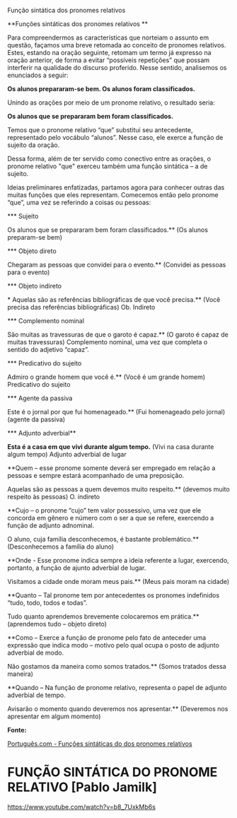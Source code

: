 Função sintática dos pronomes relativos

**Funções sintáticas dos pronomes relativos
**


Para compreendermos as características que norteiam o assunto em questão, façamos uma breve retomada ao conceito de pronomes relativos. Estes, estando na oração seguinte, retomam um termo já expresso na oração anterior, de forma a evitar “possíveis repetições” que possam interferir na qualidade do discurso proferido. Nesse sentido, analisemos os enunciados a seguir:


**Os alunos prepararam-se bem. Os alunos foram classificados.**

Unindo as orações por meio de um pronome relativo, o resultado seria:

**Os alunos que se prepararam bem foram classificados.**

Temos que o pronome relativo “que” substitui seu antecedente, representado pelo vocábulo “alunos”. Nesse caso, ele exerce a função de sujeito da oração.

Dessa forma, além de ter servido como conectivo entre as orações, o pronome relativo "que" exerceu também uma função sintática – a de sujeito.

Ideias preliminares enfatizadas, partamos agora para conhecer outras das muitas funções que eles representam. Comecemos então pelo pronome “que”, uma vez se referindo a coisas ou pessoas:

*** Sujeito

Os alunos que se prepararam bem foram classificados.**
(Os alunos preparam-se bem)

*** Objeto direto

Chegaram as pessoas que convidei para o evento.**
(Convidei as pessoas para o evento)

*** Objeto indireto

\* Aquelas são as referências bibliográficas de que você precisa.**
(Você precisa das referências bibliográficas)
Ob. Indireto

*** Complemento nominal

São muitas as travessuras de que o garoto é capaz.**
(O garoto é capaz de muitas travessuras)
Complemento nominal, uma vez que completa o sentido do adjetivo “capaz”.

*** Predicativo do sujeito

Admiro o grande homem que você é.**
(Você é um grande homem)
Predicativo do sujeito

*** Agente da passiva

Este é o jornal por que fui homenageado.**
(Fui homenageado pelo jornal)
(agente da passiva)

*** Adjunto adverbial**

**Esta é a casa em que vivi durante algum tempo.**
(Vivi na casa durante algum tempo)
Adjunto adverbial de lugar

**Quem – esse pronome somente deverá ser empregado em relação a pessoas e sempre estará acompanhado de uma preposição.

Aquelas são as pessoas a quem devemos muito respeito.**
(devemos muito respeito às pessoas)
O. indireto

**Cujo – o pronome “cujo” tem valor possessivo, uma vez que ele concorda em gênero e número com o ser a que se refere, exercendo a função de adjunto adnominal.

O aluno, cuja família desconhecemos, é bastante problemático.**
(Desconhecemos a família do aluno)

**Onde - Esse pronome indica sempre a ideia referente a lugar, exercendo, portanto, a função de ajunto adverbial de lugar.

Visitamos a cidade onde moram meus pais.**
(Meus pais moram na cidade)

**Quanto – Tal pronome tem por antecedentes os pronomes indefinidos “tudo, todo, todos e todas”.

Tudo quanto aprendemos brevemente colocaremos em prática.**
(aprendemos tudo – objeto direto)

**Como – Exerce a função de pronome pelo fato de anteceder uma expressão que indica modo – motivo pelo qual ocupa o posto de adjunto adverbial de modo.

Não gostamos da maneira como somos tratados.**
(Somos tratados dessa maneira)

**Quando – Na função de pronome relativo, representa o papel de adjunto adverbial de tempo.

Avisarão o momento quando deveremos nos apresentar.**
(Deveremos nos apresentar em algum momento)


**Fonte:**

[Português.com - Funções sintáticas do dos pronomes relativos](https://www.portugues.com.br/gramatica/funcoes-sintaticas-dos-pronomes-relativos.html)

# FUNÇÃO SINTÁTICA DO PRONOME RELATIVO [Pablo Jamilk]

https://www.youtube.com/watch?v=b8_7UxkMb6s

